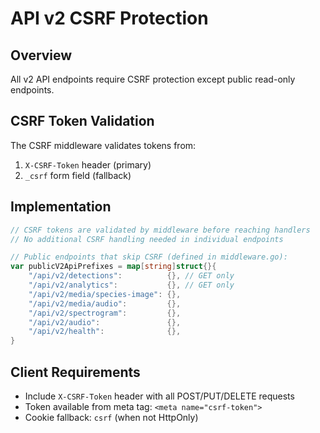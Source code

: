 # API v2 CSRF Protection

## Overview

All v2 API endpoints require CSRF protection except public read-only endpoints.

## CSRF Token Validation

The CSRF middleware validates tokens from:
1. `X-CSRF-Token` header (primary)
2. `_csrf` form field (fallback)

## Implementation

```go
// CSRF tokens are validated by middleware before reaching handlers
// No additional CSRF handling needed in individual endpoints

// Public endpoints that skip CSRF (defined in middleware.go):
var publicV2ApiPrefixes = map[string]struct{}{
    "/api/v2/detections":          {}, // GET only
    "/api/v2/analytics":           {}, // GET only
    "/api/v2/media/species-image": {},
    "/api/v2/media/audio":         {},
    "/api/v2/spectrogram":         {},
    "/api/v2/audio":               {},
    "/api/v2/health":              {},
}
```

## Client Requirements

- Include `X-CSRF-Token` header with all POST/PUT/DELETE requests
- Token available from meta tag: `<meta name="csrf-token">`
- Cookie fallback: `csrf` (when not HttpOnly)